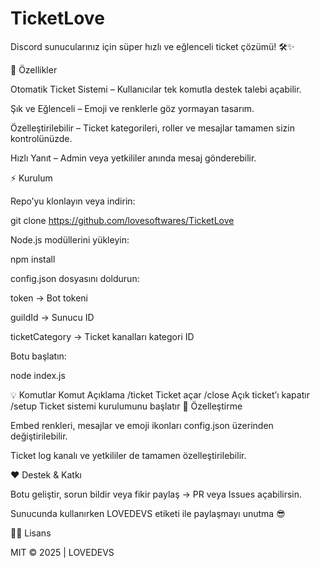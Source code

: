 # TicketLove
Discord sunucularınız için süper hızlı ve eğlenceli ticket çözümü! 🛠️✨

🚀 Özellikler

Otomatik Ticket Sistemi – Kullanıcılar tek komutla destek talebi açabilir.

Şık ve Eğlenceli – Emoji ve renklerle göz yormayan tasarım.

Özelleştirilebilir – Ticket kategorileri, roller ve mesajlar tamamen sizin kontrolünüzde.

Hızlı Yanıt – Admin veya yetkililer anında mesaj gönderebilir.

⚡ Kurulum

Repo’yu klonlayın veya indirin:

git clone https://github.com/lovesoftwares/TicketLove


Node.js modüllerini yükleyin:

npm install


config.json dosyasını doldurun:

token → Bot tokeni

guildId → Sunucu ID

ticketCategory → Ticket kanalları kategori ID

Botu başlatın:

node index.js

💡 Komutlar
Komut	Açıklama
/ticket	Ticket açar
/close	Açık ticket’ı kapatır
/setup	Ticket sistemi kurulumunu başlatır
🎨 Özelleştirme

Embed renkleri, mesajlar ve emoji ikonları config.json üzerinden değiştirilebilir.

Ticket log kanalı ve yetkililer de tamamen özelleştirilebilir.

❤️ Destek & Katkı

Botu geliştir, sorun bildir veya fikir paylaş → PR veya Issues açabilirsin.

Sunucunda kullanırken LOVEDEVS etiketi ile paylaşmayı unutma 😎

🐱‍💻 Lisans

MIT © 2025 | LOVEDEVS

